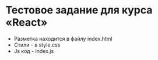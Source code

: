# Тестовое задание для курса «React» #

* Разметка находится в файлу index.html
* Стили - в style.css
* Js код - index.js  
